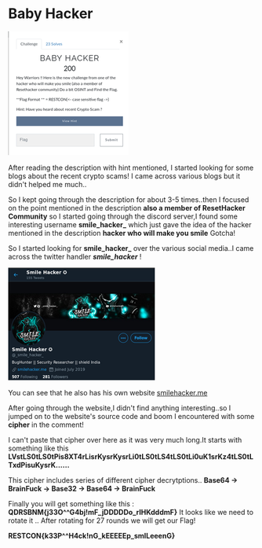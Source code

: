 # Baby Hacker

![](./Images/BabyHacker.png)


After reading the description with hint mentioned, I started looking for some blogs about the recent crypto scams! I came across various blogs but it didn't helped me much..

So I kept going through the description for about 3-5 times..then I focused on the point mentioned in the description **also a member of ResetHacker Community** so I started going through the discord server,I found some interesting username **smile_hacker_** which just gave the idea of the hacker mentioned in the description **hacker who will make you smile** Gotcha!

So I started looking for **smile_hacker_** over the various social media..I came across the twitter handler **_smile_hacker_** !

![](./Images/smilehackertwitter.png)

You can see that he also has his own website [smilehacker.me](http://smilehacker.me/)

After going through the website,I didn't find anything interesting..so I jumped on to the website's source code and boom I encountered with some **cipher** in the comment!

I can't paste that cipher over here as it was very much long.It starts with something like this **LVstLS0tLS0tPis8XT4rLisrKysrKysrLi0tLS0tLS4tLS0tLi0uK1srKz4tLS0tLTxdPisuKysrK......**

This cipher includes series of different cipher decrytptions..
**Base64 -> BrainFuck -> Base32 -> Base64 -> BrainFuck**

Finally you will get something like this : **QDRSBNM{j33O^^G4bj!mF_jDDDDDo_rlHKdddmF}** It looks like we need to rotate it ..
After rotating for 27 rounds we will get our Flag!

**RESTCON{k33P^^H4ck!nG_kEEEEEp_smILeeenG}**


